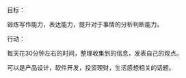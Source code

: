 目标：

锻炼写作能力，表达能力，提升对于事情的分析判断能力。

行动：

每天花30分钟左右的时间，整理收集到的信息，发表自己的观点。

可以是产品设计，软件开发，投资理财，生活感想相关的话题。

